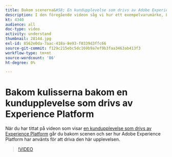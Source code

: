 ```yaml
---
title: Bakom scenerna&#58; En kundupplevelse som drivs av Adobe Experience Platform
description: I den föregående videon såg vi hur ett exempelvarumärke, Luma, kunde skapa en rik, givande och relevant kundupplevelse. Den här videon visar hur Adobe Experience Platform används för att klara den här resan.
kt: 4340
audience: all
doc-type: video
activity: understand
thumbnail: 28144.jpg
exl-id: 8562e0da-7aac-418a-8e93-f0339d3ffc66
source-git-commit: f129c215ebc5dc169b9a7ef9b3faa3463ab413f3
workflow-type: tm+mt
source-wordcount: '86'
ht-degree: 0%

---
```


# Bakom kulisserna bakom en kundupplevelse som drivs av Experience Platform

När du har tittat på videon som visar [en kundupplevelse som drivs av Experience Platform](customer-experience.md) går du bakom scenen och ser hur Adobe Experience Platform har använts för att driva den här upplevelsen.

>[!VIDEO](https://video.tv.adobe.com/v/28144?quality=12&learn=on)
